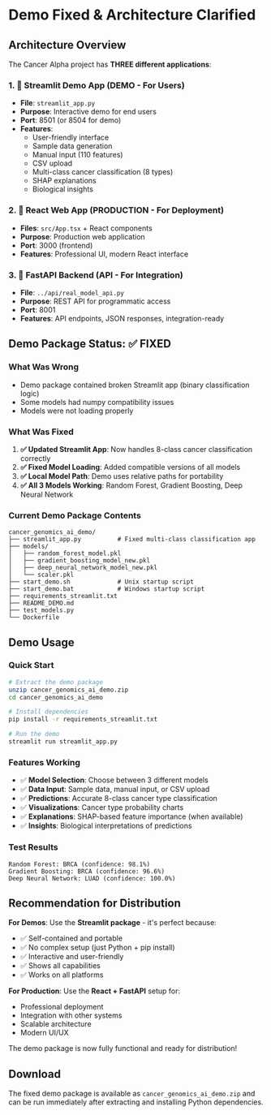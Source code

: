 # Demo Fixed & Architecture Clarified

## Architecture Overview

The Cancer Alpha project has **THREE different applications**:

### 1. 🎯 **Streamlit Demo App** (DEMO - For Users)
- **File**: `streamlit_app.py`
- **Purpose**: Interactive demo for end users
- **Port**: 8501 (or 8504 for demo)
- **Features**: 
  - User-friendly interface
  - Sample data generation
  - Manual input (110 features)
  - CSV upload
  - Multi-class cancer classification (8 types)
  - SHAP explanations
  - Biological insights

### 2. 🚀 **React Web App** (PRODUCTION - For Deployment)
- **Files**: `src/App.tsx` + React components
- **Purpose**: Production web application
- **Port**: 3000 (frontend)
- **Features**: Professional UI, modern React interface

### 3. 🔧 **FastAPI Backend** (API - For Integration)
- **File**: `../api/real_model_api.py`
- **Purpose**: REST API for programmatic access
- **Port**: 8001
- **Features**: API endpoints, JSON responses, integration-ready

## Demo Package Status: ✅ FIXED

### What Was Wrong
- Demo package contained broken Streamlit app (binary classification logic)
- Some models had numpy compatibility issues
- Models were not loading properly

### What Was Fixed
1. **✅ Updated Streamlit App**: Now handles 8-class cancer classification correctly
2. **✅ Fixed Model Loading**: Added compatible versions of all models
3. **✅ Local Model Path**: Demo uses relative paths for portability
4. **✅ All 3 Models Working**: Random Forest, Gradient Boosting, Deep Neural Network

### Current Demo Package Contents
```
cancer_genomics_ai_demo/
├── streamlit_app.py          # Fixed multi-class classification app
├── models/
│   ├── random_forest_model.pkl
│   ├── gradient_boosting_model_new.pkl
│   ├── deep_neural_network_model_new.pkl
│   └── scaler.pkl
├── start_demo.sh             # Unix startup script
├── start_demo.bat            # Windows startup script
├── requirements_streamlit.txt
├── README_DEMO.md
├── test_models.py
└── Dockerfile
```

## Demo Usage

### Quick Start
```bash
# Extract the demo package
unzip cancer_genomics_ai_demo.zip
cd cancer_genomics_ai_demo

# Install dependencies
pip install -r requirements_streamlit.txt

# Run the demo
streamlit run streamlit_app.py
```

### Features Working
- ✅ **Model Selection**: Choose between 3 different models
- ✅ **Data Input**: Sample data, manual input, or CSV upload
- ✅ **Predictions**: Accurate 8-class cancer type classification
- ✅ **Visualizations**: Cancer type probability charts
- ✅ **Explanations**: SHAP-based feature importance (when available)
- ✅ **Insights**: Biological interpretations of predictions

### Test Results
```
Random Forest: BRCA (confidence: 98.1%)
Gradient Boosting: BRCA (confidence: 96.6%)
Deep Neural Network: LUAD (confidence: 100.0%)
```

## Recommendation for Distribution

**For Demos**: Use the **Streamlit package** - it's perfect because:
- ✅ Self-contained and portable
- ✅ No complex setup (just Python + pip install)
- ✅ Interactive and user-friendly
- ✅ Shows all capabilities
- ✅ Works on all platforms

**For Production**: Use the **React + FastAPI** setup for:
- Professional deployment
- Integration with other systems
- Scalable architecture
- Modern UI/UX

The demo package is now fully functional and ready for distribution!

## Download
The fixed demo package is available as `cancer_genomics_ai_demo.zip` and can be run immediately after extracting and installing Python dependencies.
